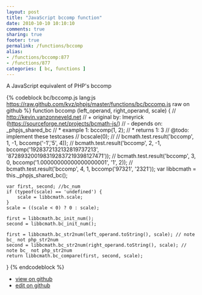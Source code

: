```yaml
---
layout: post
title: "JavaScript bccomp function"
date: 2010-10-10 10:10:10
comments: true
sharing: true
footer: true
permalink: /functions/bccomp
alias:
- /functions/bccomp:877
- /functions/877
categories: [ bc, functions ]
---
```

A JavaScript equivalent of PHP's bccomp
<!-- more -->
{% codeblock bc/bccomp.js lang:js https://raw.github.com/kvz/phpjs/master/functions/bc/bccomp.js raw on github %}
function bccomp (left_operand, right_operand, scale) {
    // http://kevin.vanzonneveld.net
    // +   original by: lmeyrick (https://sourceforge.net/projects/bcmath-js/)
    // -    depends on: _phpjs_shared_bc
    // *     example 1: bccomp(1, 2);
    // *     returns 1: 3
    //  @todo: implement these testcases
    //        bcscale(0);
    //
    //        bcmath.test.result('bccomp', 1, -1, bccomp('-1','5', 4));
    //        bcmath.test.result('bccomp', 2, -1, bccomp('1928372132132819737213', '8728932001983192837219398127471'));
    //        bcmath.test.result('bccomp', 3,  0, bccomp('1.00000000000000000001', '1', 2));
    //        bcmath.test.result('bccomp', 4,  1, bccomp('97321', '2321'));
    var libbcmath = this._phpjs_shared_bc();

    var first, second; //bc_num
    if (typeof(scale) == 'undefined') {
        scale = libbcmath.scale;
    }
    scale = ((scale < 0) ? 0 : scale);

    first = libbcmath.bc_init_num();
    second = libbcmath.bc_init_num();

    first = libbcmath.bc_str2num(left_operand.toString(), scale); // note bc_ not php_str2num
    second = libbcmath.bc_str2num(right_operand.toString(), scale); // note bc_ not php_str2num
    return libbcmath.bc_compare(first, second, scale);
}
{% endcodeblock %}
<ul>
 <li><a href="https://github.com/kvz/phpjs/blob/master/functions/bc/bccomp.js">view on github</a></li>
 <li><a href="https://github.com/kvz/phpjs/edit/master/functions/bc/bccomp.js">edit on github</a></li>
</ul>
